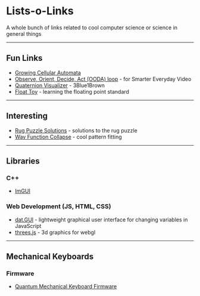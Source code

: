 # Lists-o-Links
A whole bunch of links related to cool computer science or science in general things

---------------------------

## Fun Links
- [Growing Cellular Automata](https://distill.pub/2020/growing-ca/)
- [Observe, Orient, Decide, Act (OODA) loop](https://eater.net/ooda-loop) - for Smarter Everyday Video
- [Quaternion Visualizer](https://eater.net/quaternions/) - 3Blue1Brown
- [Float Toy](https://evanw.github.io/float-toy/) - learning the floating point standard

---------------------------

## Interesting
- [Rug Puzzle Solutions](https://github.com/beneater/rug-puzzle) - solutions to the rug puzzle
- [Wav Function Collapse](https://github.com/mxgmn/WaveFunctionCollapse) - cool pattern fitting


---------------------------

## Libraries

### C++
- [ImGUI](https://github.com/ocornut/imgui)

### Web Development (JS, HTML, CSS)
- [dat.GUI](https://github.com/dataarts/dat.gui) - lightweight graphical user interface for changing variables in JavaScript
- [threes.js](https://github.com/evanw/three.js) - 3d graphics for webgl

---------------------------

## Mechanical Keyboards

### Firmware
- [Quantum Mechanical Keyboard Firmware](https://docs.qmk.fm/#/)
